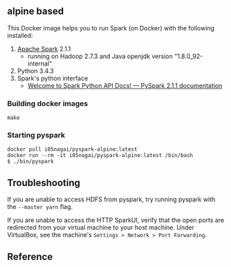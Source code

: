 ## alpine based
This Docker image helps you to run Spark (on Docker) with the following installed:

1. [Apache Spark](https://spark.apache.org/) 2.1.1
    * running on Hadoop 2.7.3 and Java openjdk version "1.8.0_92-internal"
2. Python 3.4.3
3. Spark's python interface
    * [Welcome to Spark Python API Docs! — PySpark 2.1.1 documentation](http://spark.apache.org/docs/latest/api/python/index.html)


### Building docker images
```
make
```

### Starting pyspark

```
docker pull i05nagai/pyspark-alpine:latest
docker run --rm -it i05nagai/pyspark-alpine:latest /bin/bash
$ ./bin/pyspark
```

## Troubleshooting
If you are unable to access HDFS from pyspark, try running pyspark with the `--master yarn` flag.

If you are unable to access the HTTP SparkUI, verify that the open ports are redirected from your virtual machine to your host machine. Under VirtualBox, see the machine's `Settings > Network > Port Forwarding`.

## Reference
